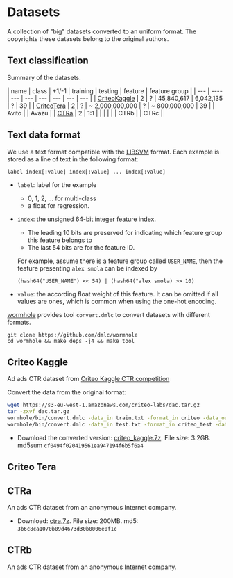 # Datasets

A collection of "big" datasets converted to an uniform format. The copyrights
these datasets belong to the original authors.

## Text classification

Summary of the datasets.

| name | class | +1/-1 |  training | testing | feature | feature group |
| ---  | ----  | --- | --- | --- | --- | --- | --- |
| [CriteoKaggle](#criteo-kaggle) | 2 | ? | 45,840,617 | 6,042,135 | ? | 39 |
| [CriteoTera](#criteo-tera) | 2 | ? | ~ 2,000,000,000 | ? | ~ 800,000,000 | 39 |
| Avito |
| Avazu |
| [CTRa](#ctra) | 2 | 1:1 | | | | |
| CTRb |
| CTRc |

## Text data format

We use a text format compatible with the
[LIBSVM](https://www.csie.ntu.edu.tw/~cjlin/libsvm/) format. Each example is stored as
a line of text in the following format:

```
label index[:value] index[:value] ... index[:value]
```
- `label`: label for the example
  - 0, 1, 2, ... for multi-class
  - a float for regression.
- `index`: the unsigned 64-bit integer feature index.
  - The leading 10 bits are preserved for indicating which feature group this
  feature belongs to
  - The last 54 bits  are for the feature ID.

  For example, assume there is a feature group called `USER_NAME`, then the feature
  presenting `alex smola` can be indexed by

  ```
  (hash64("USER_NAME") << 54) | (hash64("alex smola) >> 10)
  ```
- `value`: the according float weight of this feature. It can be omitted if all
  values are ones, which is common when using the one-hot encoding.

[wormhole](https://github.com/dmlc/wormhole/) provides tool `convert.dmlc` to
convert datasets with different formats.

```
git clone https://github.com/dmlc/wormhole
cd wormhole && make deps -j4 && make tool
```

## Criteo Kaggle

Ad ads CTR dataset from
[Criteo Kaggle CTR competition](https://www.kaggle.com/c/criteo-display-ad-challenge/)

Convert the data from the original format:

```bash
wget https://s3-eu-west-1.amazonaws.com/criteo-labs/dac.tar.gz
tar -zxvf dac.tar.gz
wormhole/bin/convert.dmlc -data_in train.txt -format_in criteo -data_out criteo_kaggle_train -format_out libsvm
wormhole/bin/convert.dmlc -data_in test.txt -format_in criteo_test -data_out criteo_kaggle_test -format_out libsvm
```

- Download the converted version:
  [criteo_kaggle.7z](http://www.cs.cmu.edu/~muli/data/criteo_kaggle.7z). File
  size: 3.2GB. md5sum `cf0494f020419561ea947194f6b5f6a4`

## Criteo Tera

## CTRa

An ads CTR dataset from an anonymous Internet company.

- Download: [ctra.7z](http://www.cs.cmu.edu/~muli/data/ctra.7z). File size: 200MB. md5: `3b6c8ca1070b09d4673d30b0006e0f1c`

## CTRb

An ads CTR dataset from an anonymous Internet company.
